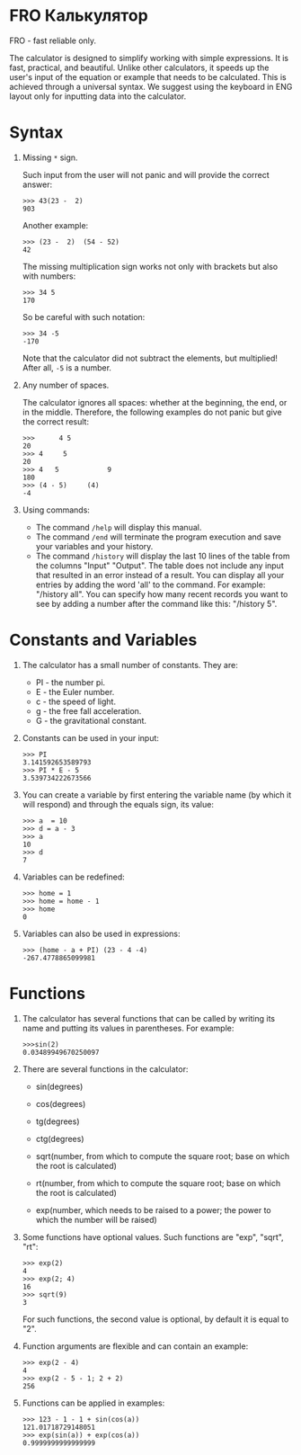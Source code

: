 
# FRO Калькулятор #

FRO - fast reliable only.

The calculator is designed to simplify working with simple expressions. It is fast, practical, and beautiful. Unlike other calculators, it speeds up the user's input of the equation or example that needs to be calculated. This is achieved through a universal syntax. We suggest using the keyboard in ENG layout only for inputting data into the calculator.

# Syntax #

1. Missing `*` sign.

    Such input from the user will not panic and will provide the correct answer:
    ```
    >>> 43(23 -  2)
    903
    ```

    Another example:
    ```
    >>> (23 -  2)  (54 - 52)
    42
    ```

    The missing multiplication sign works not only with brackets but also with numbers:
    ```
    >>> 34 5
    170
    ```

    So be careful with such notation:
    ```
    >>> 34 -5
    -170
    ```
    Note that the calculator did not subtract the elements, but multiplied! After all, `-5` is a number.

2. Any number of spaces.

    The calculator ignores all spaces: whether at the beginning, the end, or in the middle. Therefore, the following examples do not panic but give the correct result:
    ```
    >>>      4 5
    20
    >>> 4     5
    20
    >>> 4   5            9
    180
    >>> (4 - 5)     (4)
    -4
    ```

3. Using commands:

    - The command `/help` will display this manual.
    - The command `/end` will terminate the program execution and save your variables and your history.
    - The command `/history` will display the last 10 lines of the table from the columns "Input" "Output". The table does not include any input that resulted in an error instead of a result. You can display all your entries by adding the word 'all' to the command. For example: "/history all". You can specify how many recent records you want to see by adding a number after the command like this: "/history 5".

# Constants and Variables #

1. The calculator has a small number of constants. They are:

    - PI - the number pi.
    - E - the Euler number.
    - c - the speed of light.
    - g - the free fall acceleration.
    - G - the gravitational constant.

2. Constants can be used in your input:

    ```
    >>> PI
    3.141592653589793
    >>> PI * E - 5
    3.539734222673566
    ```

3. You can create a variable by first entering the variable name (by which it will respond) and through the equals sign, its value:
    ```
    >>> a  = 10
    >>> d = a - 3
    >>> a
    10
    >>> d
    7
    ```

4. Variables can be redefined:
    ```
    >>> home = 1
    >>> home = home - 1
    >>> home
    0
    ```

5. Variables can also be used in expressions:
    ```
    >>> (home - a + PI) (23 - 4 -4)
    -267.4778865099981
    ```

# Functions #

1. The calculator has several functions that can be called by writing its name and putting its values in parentheses. For example:
    ```
    >>>sin(2)
    0.03489949670250097
    ```

2. There are several functions in the calculator:

    - sin(degrees)
    - cos(degrees)
    - tg(degrees)
    - ctg(degrees)

    - sqrt(number, from which to compute the square root; base on which the root is calculated)
    - rt(number, from which to compute the square root; base on which the root is calculated)
    - exp(number, which needs to be raised to a power; the power to which the number will be raised)

3. Some functions have optional values. Such functions are "exp", "sqrt", "rt":
    ```
    >>> exp(2)
    4
    >>> exp(2; 4)
    16
    >>> sqrt(9)
    3
    ```
    For such functions, the second value is optional, by default it is equal to "2".

4. Function arguments are flexible and can contain an example:
    ```
    >>> exp(2 - 4)
    4
    >>> exp(2 - 5 - 1; 2 + 2)
    256
    ```

5. Functions can be applied in examples:
    ```
    >>> 123 - 1 - 1 + sin(cos(a))
    121.01718729148051
    >>> exp(sin(a)) + exp(cos(a))
    0.9999999999999999
    ```
